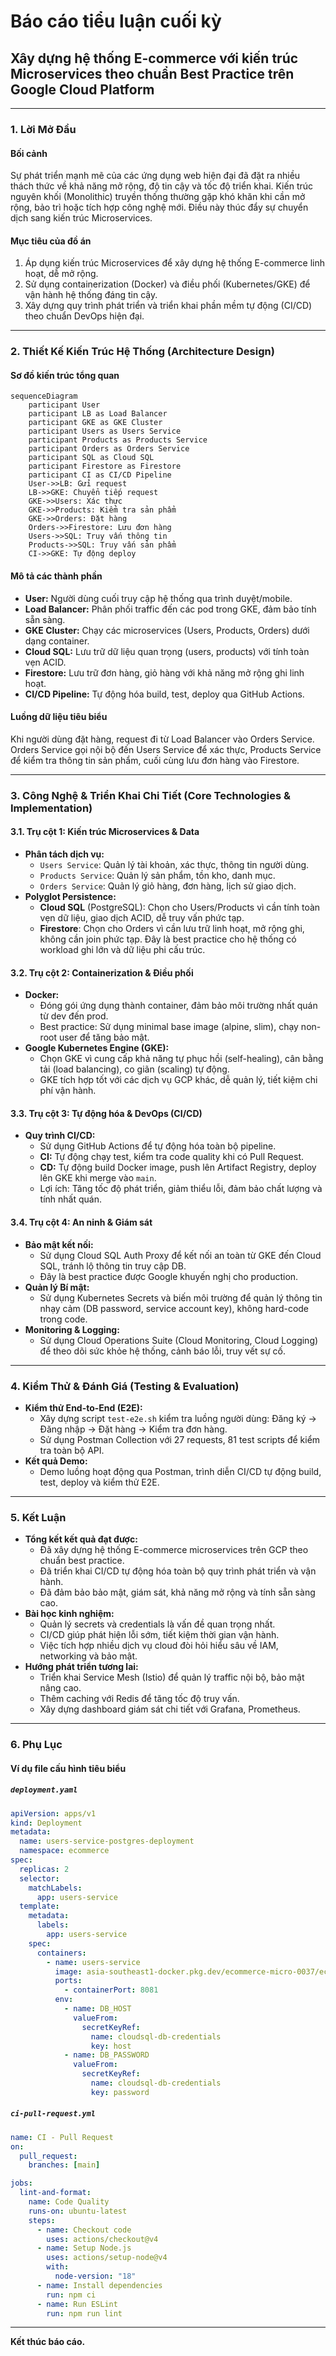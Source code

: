 # Báo cáo tiểu luận cuối kỳ

## Xây dựng hệ thống E-commerce với kiến trúc Microservices theo chuẩn Best Practice trên Google Cloud Platform

---

### 1. Lời Mở Đầu

#### Bối cảnh

Sự phát triển mạnh mẽ của các ứng dụng web hiện đại đã đặt ra nhiều thách thức về khả năng mở rộng, độ tin cậy và tốc độ triển khai. Kiến trúc nguyên khối (Monolithic) truyền thống thường gặp khó khăn khi cần mở rộng, bảo trì hoặc tích hợp công nghệ mới. Điều này thúc đẩy sự chuyển dịch sang kiến trúc Microservices.

#### Mục tiêu của đồ án

1. Áp dụng kiến trúc Microservices để xây dựng hệ thống E-commerce linh hoạt, dễ mở rộng.
2. Sử dụng containerization (Docker) và điều phối (Kubernetes/GKE) để vận hành hệ thống đáng tin cậy.
3. Xây dựng quy trình phát triển và triển khai phần mềm tự động (CI/CD) theo chuẩn DevOps hiện đại.

---

### 2. Thiết Kế Kiến Trúc Hệ Thống (Architecture Design)

#### Sơ đồ kiến trúc tổng quan

```
sequenceDiagram
    participant User
    participant LB as Load Balancer
    participant GKE as GKE Cluster
    participant Users as Users Service
    participant Products as Products Service
    participant Orders as Orders Service
    participant SQL as Cloud SQL
    participant Firestore as Firestore
    participant CI as CI/CD Pipeline
    User->>LB: Gửi request
    LB->>GKE: Chuyển tiếp request
    GKE->>Users: Xác thực
    GKE->>Products: Kiểm tra sản phẩm
    GKE->>Orders: Đặt hàng
    Orders->>Firestore: Lưu đơn hàng
    Users->>SQL: Truy vấn thông tin
    Products->>SQL: Truy vấn sản phẩm
    CI->>GKE: Tự động deploy
```

#### Mô tả các thành phần

- **User:** Người dùng cuối truy cập hệ thống qua trình duyệt/mobile.
- **Load Balancer:** Phân phối traffic đến các pod trong GKE, đảm bảo tính sẵn sàng.
- **GKE Cluster:** Chạy các microservices (Users, Products, Orders) dưới dạng container.
- **Cloud SQL:** Lưu trữ dữ liệu quan trọng (users, products) với tính toàn vẹn ACID.
- **Firestore:** Lưu trữ đơn hàng, giỏ hàng với khả năng mở rộng ghi linh hoạt.
- **CI/CD Pipeline:** Tự động hóa build, test, deploy qua GitHub Actions.

#### Luồng dữ liệu tiêu biểu

Khi người dùng đặt hàng, request đi từ Load Balancer vào Orders Service. Orders Service gọi nội bộ đến Users Service để xác thực, Products Service để kiểm tra thông tin sản phẩm, cuối cùng lưu đơn hàng vào Firestore.

---

### 3. Công Nghệ & Triển Khai Chi Tiết (Core Technologies & Implementation)

#### 3.1. Trụ cột 1: Kiến trúc Microservices & Data

- **Phân tách dịch vụ:**
  - `Users Service`: Quản lý tài khoản, xác thực, thông tin người dùng.
  - `Products Service`: Quản lý sản phẩm, tồn kho, danh mục.
  - `Orders Service`: Quản lý giỏ hàng, đơn hàng, lịch sử giao dịch.
- **Polyglot Persistence:**
  - **Cloud SQL** (PostgreSQL): Chọn cho Users/Products vì cần tính toàn vẹn dữ liệu, giao dịch ACID, dễ truy vấn phức tạp.
  - **Firestore**: Chọn cho Orders vì cần lưu trữ linh hoạt, mở rộng ghi, không cần join phức tạp. Đây là best practice cho hệ thống có workload ghi lớn và dữ liệu phi cấu trúc.

#### 3.2. Trụ cột 2: Containerization & Điều phối

- **Docker:**
  - Đóng gói ứng dụng thành container, đảm bảo môi trường nhất quán từ dev đến prod.
  - Best practice: Sử dụng minimal base image (alpine, slim), chạy non-root user để tăng bảo mật.
- **Google Kubernetes Engine (GKE):**
  - Chọn GKE vì cung cấp khả năng tự phục hồi (self-healing), cân bằng tải (load balancing), co giãn (scaling) tự động.
  - GKE tích hợp tốt với các dịch vụ GCP khác, dễ quản lý, tiết kiệm chi phí vận hành.

#### 3.3. Trụ cột 3: Tự động hóa & DevOps (CI/CD)

- **Quy trình CI/CD:**
  - Sử dụng GitHub Actions để tự động hóa toàn bộ pipeline.
  - **CI:** Tự động chạy test, kiểm tra code quality khi có Pull Request.
  - **CD:** Tự động build Docker image, push lên Artifact Registry, deploy lên GKE khi merge vào `main`.
  - Lợi ích: Tăng tốc độ phát triển, giảm thiểu lỗi, đảm bảo chất lượng và tính nhất quán.

#### 3.4. Trụ cột 4: An ninh & Giám sát

- **Bảo mật kết nối:**
  - Sử dụng Cloud SQL Auth Proxy để kết nối an toàn từ GKE đến Cloud SQL, tránh lộ thông tin truy cập DB.
  - Đây là best practice được Google khuyến nghị cho production.
- **Quản lý Bí mật:**
  - Sử dụng Kubernetes Secrets và biến môi trường để quản lý thông tin nhạy cảm (DB password, service account key), không hard-code trong code.
- **Monitoring & Logging:**
  - Sử dụng Cloud Operations Suite (Cloud Monitoring, Cloud Logging) để theo dõi sức khỏe hệ thống, cảnh báo lỗi, truy vết sự cố.

---

### 4. Kiểm Thử & Đánh Giá (Testing & Evaluation)

- **Kiểm thử End-to-End (E2E):**
  - Xây dựng script `test-e2e.sh` kiểm tra luồng người dùng: Đăng ký → Đăng nhập → Đặt hàng → Kiểm tra đơn hàng.
  - Sử dụng Postman Collection với 27 requests, 81 test scripts để kiểm tra toàn bộ API.
- **Kết quả Demo:**
  - Demo luồng hoạt động qua Postman, trình diễn CI/CD tự động build, test, deploy và kiểm thử E2E.

---

### 5. Kết Luận

- **Tổng kết kết quả đạt được:**
  - Đã xây dựng hệ thống E-commerce microservices trên GCP theo chuẩn best practice.
  - Đã triển khai CI/CD tự động hóa toàn bộ quy trình phát triển và vận hành.
  - Đã đảm bảo bảo mật, giám sát, khả năng mở rộng và tính sẵn sàng cao.
- **Bài học kinh nghiệm:**
  - Quản lý secrets và credentials là vấn đề quan trọng nhất.
  - CI/CD giúp phát hiện lỗi sớm, tiết kiệm thời gian vận hành.
  - Việc tích hợp nhiều dịch vụ cloud đòi hỏi hiểu sâu về IAM, networking và bảo mật.
- **Hướng phát triển tương lai:**
  - Triển khai Service Mesh (Istio) để quản lý traffic nội bộ, bảo mật nâng cao.
  - Thêm caching với Redis để tăng tốc độ truy vấn.
  - Xây dựng dashboard giám sát chi tiết với Grafana, Prometheus.

---

### 6. Phụ Lục

#### Ví dụ file cấu hình tiêu biểu

##### `deployment.yaml`

```yaml
apiVersion: apps/v1
kind: Deployment
metadata:
  name: users-service-postgres-deployment
  namespace: ecommerce
spec:
  replicas: 2
  selector:
    matchLabels:
      app: users-service
  template:
    metadata:
      labels:
        app: users-service
    spec:
      containers:
        - name: users-service
          image: asia-southeast1-docker.pkg.dev/ecommerce-micro-0037/ecommerce-images/users-service:latest
          ports:
            - containerPort: 8081
          env:
            - name: DB_HOST
              valueFrom:
                secretKeyRef:
                  name: cloudsql-db-credentials
                  key: host
            - name: DB_PASSWORD
              valueFrom:
                secretKeyRef:
                  name: cloudsql-db-credentials
                  key: password
```

##### `ci-pull-request.yml`

```yaml
name: CI - Pull Request
on:
  pull_request:
    branches: [main]

jobs:
  lint-and-format:
    name: Code Quality
    runs-on: ubuntu-latest
    steps:
      - name: Checkout code
        uses: actions/checkout@v4
      - name: Setup Node.js
        uses: actions/setup-node@v4
        with:
          node-version: "18"
      - name: Install dependencies
        run: npm ci
      - name: Run ESLint
        run: npm run lint
```

---

**Kết thúc báo cáo.**
